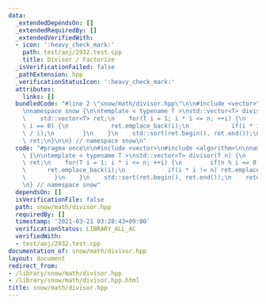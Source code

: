 ```yaml
---
data:
  _extendedDependsOn: []
  _extendedRequiredBy: []
  _extendedVerifiedWith:
  - icon: ':heavy_check_mark:'
    path: test/aoj/2932.test.cpp
    title: Divisor / Factorize
  _isVerificationFailed: false
  _pathExtension: hpp
  _verificationStatusIcon: ':heavy_check_mark:'
  attributes:
    links: []
  bundledCode: "#line 2 \"snow/math/divisor.hpp\"\n\n#include <vector>\n#include <algorithm>\n\
    \nnamespace snow {\n\ntemplate < typename T >\nstd::vector<T> divisor(T n) {\n\
    \    std::vector<T> ret;\n    for(T i = 1; i * i <= n; ++i) {\n        if(n %\
    \ i == 0) {\n            ret.emplace_back(i);\n            if(i * i != n) ret.emplace_back(n\
    \ / i);\n        }\n    }\n    std::sort(ret.begin(), ret.end());\n    return\
    \ ret;\n}\n\n} // namespace snow\n"
  code: "#pragma once\n\n#include <vector>\n#include <algorithm>\n\nnamespace snow\
    \ {\n\ntemplate < typename T >\nstd::vector<T> divisor(T n) {\n    std::vector<T>\
    \ ret;\n    for(T i = 1; i * i <= n; ++i) {\n        if(n % i == 0) {\n      \
    \      ret.emplace_back(i);\n            if(i * i != n) ret.emplace_back(n / i);\n\
    \        }\n    }\n    std::sort(ret.begin(), ret.end());\n    return ret;\n}\n\
    \n} // namespace snow"
  dependsOn: []
  isVerificationFile: false
  path: snow/math/divisor.hpp
  requiredBy: []
  timestamp: '2021-03-21 03:28:43+09:00'
  verificationStatus: LIBRARY_ALL_AC
  verifiedWith:
  - test/aoj/2932.test.cpp
documentation_of: snow/math/divisor.hpp
layout: document
redirect_from:
- /library/snow/math/divisor.hpp
- /library/snow/math/divisor.hpp.html
title: snow/math/divisor.hpp
---
```

